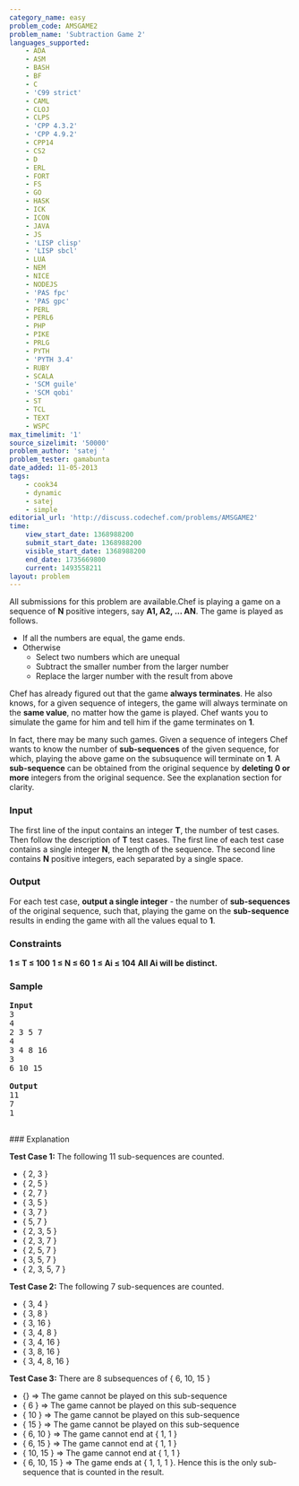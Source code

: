 ```yaml
---
category_name: easy
problem_code: AMSGAME2
problem_name: 'Subtraction Game 2'
languages_supported:
    - ADA
    - ASM
    - BASH
    - BF
    - C
    - 'C99 strict'
    - CAML
    - CLOJ
    - CLPS
    - 'CPP 4.3.2'
    - 'CPP 4.9.2'
    - CPP14
    - CS2
    - D
    - ERL
    - FORT
    - FS
    - GO
    - HASK
    - ICK
    - ICON
    - JAVA
    - JS
    - 'LISP clisp'
    - 'LISP sbcl'
    - LUA
    - NEM
    - NICE
    - NODEJS
    - 'PAS fpc'
    - 'PAS gpc'
    - PERL
    - PERL6
    - PHP
    - PIKE
    - PRLG
    - PYTH
    - 'PYTH 3.4'
    - RUBY
    - SCALA
    - 'SCM guile'
    - 'SCM qobi'
    - ST
    - TCL
    - TEXT
    - WSPC
max_timelimit: '1'
source_sizelimit: '50000'
problem_author: 'satej '
problem_tester: gamabunta
date_added: 11-05-2013
tags:
    - cook34
    - dynamic
    - satej
    - simple
editorial_url: 'http://discuss.codechef.com/problems/AMSGAME2'
time:
    view_start_date: 1368988200
    submit_start_date: 1368988200
    visible_start_date: 1368988200
    end_date: 1735669800
    current: 1493558211
layout: problem
---
```

All submissions for this problem are available.Chef is playing a game on a sequence of **N** positive integers, say **A1, A2, ... AN**. The game is played as follows.

- If all the numbers are equal, the game ends.
- Otherwise 
  - Select two numbers which are unequal
  - Subtract the smaller number from the larger number
  - Replace the larger number with the result from above

Chef has already figured out that the game **always terminates**. He also knows, for a given sequence of integers, the game will always terminate on the **same value**, no matter how the game is played. Chef wants you to simulate the game for him and tell him if the game terminates on **1**.

In fact, there may be many such games. Given a sequence of integers Chef wants to know the number of **sub-sequences** of the given sequence, for which, playing the above game on the subsuquence will terminate on **1**. A **sub-sequence** can be obtained from the original sequence by **deleting 0 or more** integers from the original sequence. See the explanation section for clarity.

### Input

The first line of the input contains an integer **T**, the number of test cases. Then follow the description of **T** test cases. The first line of each test case contains a single integer **N**, the length of the sequence. The second line contains **N** positive integers, each separated by a single space.

### Output

For each test case, **output a single integer** - the number of **sub-sequences** of the original sequence, such that, playing the game on the **sub-sequence** results in ending the game with all the values equal to **1**.

### Constraints

**1 ≤ T ≤ 100**
**1 ≤ N ≤ 60**
**1 ≤ Ai ≤ 104**
**All Ai will be distinct.**

### Sample

<pre>
<b>Input</b>
3
4
2 3 5 7
4
3 4 8 16
3
6 10 15

<b>Output</b>
11
7
1

</pre>### Explanation

**Test Case 1:** The following 11 sub-sequences are counted.

- { 2, 3 }
- { 2, 5 }
- { 2, 7 }
- { 3, 5 }
- { 3, 7 }
- { 5, 7 }
- { 2, 3, 5 }
- { 2, 3, 7 }
- { 2, 5, 7 }
- { 3, 5, 7 }
- { 2, 3, 5, 7 }

**Test Case 2:** The following 7 sub-sequences are counted.

- { 3, 4 }
- { 3, 8 }
- { 3, 16 }
- { 3, 4, 8 }
- { 3, 4, 16 }
- { 3, 8, 16 }
- { 3, 4, 8, 16 }

**Test Case 3:** There are 8 subsequences of { 6, 10, 15 }

- {} => The game cannot be played on this sub-sequence
- { 6 } => The game cannot be played on this sub-sequence
- { 10 } => The game cannot be played on this sub-sequence
- { 15 } => The game cannot be played on this sub-sequence
- { 6, 10 } => The game cannot end at { 1, 1 }
- { 6, 15 } => The game cannot end at { 1, 1 }
- { 10, 15 } => The game cannot end at { 1, 1 }
- { 6, 10, 15 } => The game ends at { 1, 1, 1 }. Hence this is the only sub-sequence that is counted in the result.
